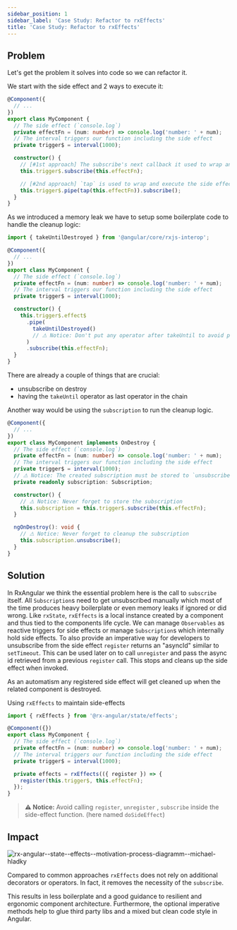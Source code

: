 ```yaml
---
sidebar_position: 1
sidebar_label: 'Case Study: Refactor to rxEffects'
title: 'Case Study: Refactor to rxEffects'
---
```


## Problem

Let's get the problem it solves into code so we can refactor it.

We start with the side effect and 2 ways to execute it:

```typescript
@Component({
  // ...
})
export class MyComponent {
  // The side effect (`console.log`)
  private effectFn = (num: number) => console.log('number: ' + num);
  // The interval triggers our function including the side effect
  private trigger$ = interval(1000);

  constructor() {
    // [#1st approach] The subscribe's next callback it used to wrap and execute the side effect
    this.trigger$.subscribe(this.effectFn);

    // [#2nd approach] `tap` is used to wrap and execute the side effect
    this.trigger$.pipe(tap(this.effectFn)).subscribe();
  }
}
```

As we introduced a memory leak we have to setup some boilerplate code to handle the cleanup logic:

```ts
import { takeUntilDestroyed } from '@angular/core/rxjs-interop';

@Component({
  // ...
})
export class MyComponent {
  // The side effect (`console.log`)
  private effectFn = (num: number) => console.log('number: ' + num);
  // The interval triggers our function including the side effect
  private trigger$ = interval(1000);

  constructor() {
    this.trigger$.effect$
      .pipe(
        takeUntilDestroyed()
        // ⚠ Notice: Don't put any operator after takeUntil to avoid potential subscription leaks
      )
      .subscribe(this.effectFn);
  }
}
```

There are already a couple of things that are crucial:

- unsubscribe on destroy
- having the `takeUntil` operator as last operator in the chain

Another way would be using the `subscription` to run the cleanup logic.

```ts
@Component({
  // ...
})
export class MyComponent implements OnDestroy {
  // The side effect (`console.log`)
  private effectFn = (num: number) => console.log('number: ' + num);
  // The interval triggers our function including the side effect
  private trigger$ = interval(1000);
  // ⚠ Notice: The created subscription must be stored to `unsubscribe` later
  private readonly subscription: Subscription;

  constructor() {
    // ⚠ Notice: Never forget to store the subscription
    this.subscription = this.trigger$.subscribe(this.effectFn);
  }

  ngOnDestroy(): void {
    // ⚠ Notice: Never forget to cleanup the subscription
    this.subscription.unsubscribe();
  }
}
```

## Solution

In RxAngular we think the essential problem here is the call to `subscribe` itself. All `Subscription`s need to get unsubscribed manually which most of the time produces heavy boilerplate or even memory leaks if ignored or did wrong.
Like `rxState`, `rxEffects` is a local instance created by a component and thus tied to the components life cycle.
We can manage `Observables` as reactive triggers for side effects or manage `Subscription`s which internally hold side effects.
To also provide an imperative way for developers to unsubscribe from the side effect `register` returns an "asyncId" similar to `setTimeout`.
This can be used later on to call `unregister` and pass the async id retrieved from a previous `register` call. This stops and cleans up the side effect when invoked.

As an automatism any registered side effect will get cleaned up when the related component is destroyed.

Using `rxEffects` to maintain side-effects

```ts
import { rxEffects } from '@rx-angular/state/effects';

@Component({})
export class MyComponent {
  // The side effect (`console.log`)
  private effectFn = (num: number) => console.log('number: ' + num);
  // The interval triggers our function including the side effect
  private trigger$ = interval(1000);

  private effects = rxEffects(({ register }) => {
    register(this.trigger$, this.effectFn);
  });
}
```

> **⚠ Notice:**
> Avoid calling `register`, `unregister` , `subscribe` inside the side-effect function. (here named `doSideEffect`)

## Impact

![rx-angular--state--effects--motivation-process-diagramm--michael-hladky](https://user-images.githubusercontent.com/10064416/154173507-049815ea-ee2a-4569-8a4d-6abdc319a349.png)

Compared to common approaches `rxEffects` does not rely on additional decorators or operators.
In fact, it removes the necessity of the `subscribe`.

This results in less boilerplate and a good guidance to resilient and ergonomic component architecture.
Furthermore, the optional imperative methods help to glue third party libs and a mixed but clean code style in Angular.
